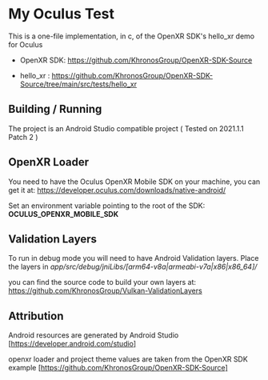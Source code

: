 # My Oculus Test

This is a one-file implementation, in c, of the OpenXR SDK's hello_xr demo for Oculus

- OpenXR SDK: https://github.com/KhronosGroup/OpenXR-SDK-Source

- hello_xr : https://github.com/KhronosGroup/OpenXR-SDK-Source/tree/main/src/tests/hello_xr

## Building / Running
The project is an Android Studio compatible project ( Tested on 2021.1.1 Patch 2 )

## OpenXR Loader
You need to have the Oculus OpenXR Mobile SDK on your machine,
you can get it at: https://developer.oculus.com/downloads/native-android/

Set an environment variable pointing to the root of the SDK: **OCULUS_OPENXR_MOBILE_SDK**

## Validation Layers
To run in debug mode you will need to have Android Validation layers.
Place the layers in *app/src/debug/jniLibs/[arm64-v8a|armeabi-v7a|x86|x86_64]/*

you can find the source code to build your own layers at: https://github.com/KhronosGroup/Vulkan-ValidationLayers

## Attribution
Android resources are generated by Android Studio [https://developer.android.com/studio]

openxr loader and project theme values are taken from the OpenXR SDK example [https://github.com/KhronosGroup/OpenXR-SDK-Source]
